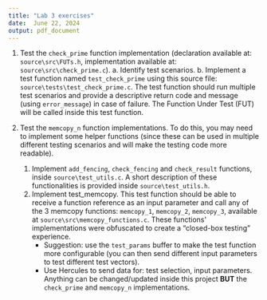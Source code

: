 ```yaml
---
title: "Lab 3 exercises"
date:  June 22, 2024
output: pdf_document
---
```


1. Test the `check_prime` function implementation (declaration available at: `source\src\FUTs.h`, implementation available at: `source\src\check_prime.c`).
    a. Identify test scenarios.
    b. Implement a test function named `test_check_prime` using this source file: `source\tests\test_check_prime.c`. The test function should run multiple test scenarios and provide a descriptive return code and message (using `error_message`) in case of failure. The Function Under Test (FUT) will be called inside this test function.

2. Test the `memcopy_n` function implementations. To do this, you may need to implement some helper functions (since these can be used in multiple different testing scenarios and will make the testing code more readable).
    1. Implement `add_fencing`, `check_fencing` and `check_result` functions, inside `source\test_utils.c`. A short description of these functionalities is provided inside `source\test_utils.h`.
    2. Implement test_memcopy. This test function should be able to receive a function reference as an input parameter and call any of the 3 memcopy functions: `memcopy_1`, `memcopy_2`, `memcopy_3`, available at `source\src\memcopy_functions.c`. These functions' implementations were obfuscated to create a “closed-box testing” experience.
        - Suggestion: use the `test_params` buffer to make the test function more configurable (you can then send different input parameters to test different test vectors).
        - Use Hercules to send data for: test selection, input parameters.
        Anything can be changed/updated inside this project **BUT** the `check_prime` and `memcopy_n` implementations.
